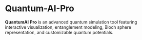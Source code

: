 # Quantum-AI-Pro
**QuantumAI Pro** is an advanced quantum simulation tool featuring interactive visualization, entanglement modeling, Bloch sphere representation, and customizable quantum potentials.
